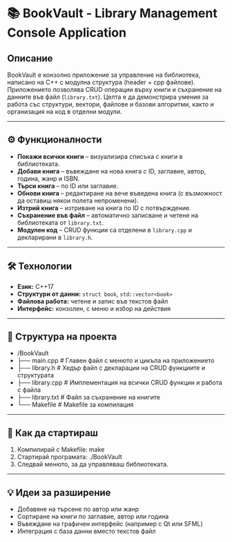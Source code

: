 # 📚 BookVault - Library Management Console Application

## Описание
BookVault е конзолно приложение за управление на библиотека, написано на C++ с модулна структура (header + cpp файлове). Приложението позволява CRUD операции върху книги и съхранение на данните във файл (`library.txt`). Целта е да демонстрира умения за работа със структури, вектори, файлове и базови алгоритми, както и организация на код в отделни модули.

---

## ⚙️ Функционалности
- **Покажи всички книги** – визуализира списъка с книги в библиотеката.
- **Добави книга** – въвеждане на нова книга с ID, заглавие, автор, година, жанр и ISBN.
- **Търси книга** – по ID или заглавие.
- **Обнови книга** – редактиране на вече въведена книга (с възможност да оставиш някои полета непроменени).
- **Изтрий книга** – изтриване на книга по ID с потвърждение.
- **Съхранение във файл** – автоматично записване и четене на библиотеката от `library.txt`.
- **Модулен код** – CRUD функции са отделени в `library.cpp` и декларирани в `library.h`.

---

## 🛠️ Технологии
- **Език:** C++17
- **Структури от данни:** `struct book`, `std::vector<book>`
- **Файлова работа:** четене и запис във текстов файл
- **Интерфейс:** конзолен, с меню и избор на действия

---

## 📁 Структура на проекта
- /BookVault
- ├── main.cpp # Главен файл с менюто и цикъла на приложението
- ├── library.h # Хедър файл с декларации на CRUD функциите и структурата
- ├── library.cpp # Имплементация на всички CRUD функции и работа с файла
- ├── library.txt # Файл за съхранение на книгите
- └── Makefile # Makefile за компилация

---

## 🚀 Как да стартираш
1. Компилирай с Makefile:
make
3. Стартирай програмата:
./BookVault
3. Следвай менюто, за да управляваш библиотеката.

---

## 💡 Идеи за разширение
- Добавяне на търсене по автор или жанр
- Сортиране на книги по заглавие, автор или година
- Въвеждане на графичен интерфейс (например с Qt или SFML)
- Интеграция с база данни вместо текстов файл
